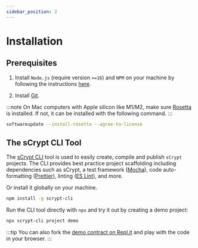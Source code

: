 ```yaml
---
sidebar_position: 2
---
```


# Installation

## Prerequisites

1. Install `Node.js` (require version `>=16`) and `NPM` on your machine by following the instructions [here](https://nodejs.org/en/download).


2. Install [Git](https://git-scm.com/book/en/v2/Getting-Started-Installing-Git).


:::note
On Mac computers with Apple silicon like M1/M2, make sure [Rosetta](https://support.apple.com/en-us/102527) is installed. If not, it can be installed with the following command.
:::

```bash
softwareupdate --install-rosetta --agree-to-license
```


## The sCrypt CLI Tool

The [sCrypt CLI](https://github.com/sCrypt-Inc/scrypt-cli) tool is used to easily create, compile and publish `sCrypt` projects.
The CLI provides best practice project scaffolding including dependencies such as sCrypt, a test framework ([Mocha](https://mochajs.org)), code auto-formatting ([Prettier](https://prettier.io)), linting ([ES Lint](https://eslint.org)), and more.

Or install it globally on your machine.

```sh
npm install -g scrypt-cli
```

Run the CLI tool directly with `npx` and try it out by creating a demo project:

```sh
npx scrypt-cli project demo
```

:::tip
You can also fork the [demo contract on Repl.it](https://replit.com/@msinkec/scryptTS-demo) and play with the code in your browser.
:::
